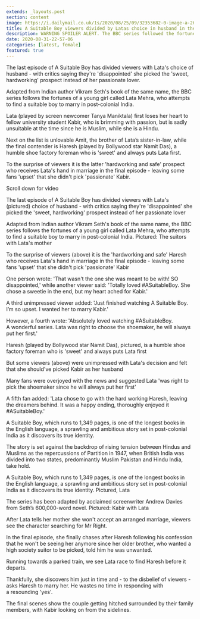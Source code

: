 ```yaml
---
extends: _layouts.post
section: content
image: https://i.dailymail.co.uk/1s/2020/08/25/09/32353682-0-image-a-26_1598344667092.jpg 
title: A Suitable Boy viewers divided by Latas choice in husband in the BBC series finale 
description: WARNING SPOILER ALERT. The BBC series followed the fortunes of a young girl called Lata Mehra, who attempted to find a suitable boy to marry in post-colonial India. 
date: 2020-08-31-22-57-06 
categories: [latest, female] 
featured: true 
--- 
```

The last episode of A Suitable Boy has divided viewers with Lata's choice of husband - with critics saying they're 'disappointed' she picked the 'sweet, hardworking' prospect instead of her passionate lover.

Adapted from Indian author Vikram Seth's book of the same name, the BBC series follows the fortunes of a young girl called Lata Mehra, who attempts to find a suitable boy to marry in post-colonial India.

Lata (played by screen newcomer Tanya Maniktala) first loses her heart to fellow university student Kabir, who is brimming with passion, but is sadly unsuitable at the time since he is Muslim, while she is a Hindu. 

Next on the list is unlovable Amit, the brother of Lata’s sister-in-law, while the final contender is Haresh (played by Bollywood star Namit Das), a humble shoe factory foreman who is 'sweet' and always puts Lata first.

To the surprise of viewers it is the latter 'hardworking and safe' prospect who receives Lata's hand in marriage in the final episode - leaving some fans 'upset' that she didn't pick 'passionate' Kabir.

Scroll down for video 

The last episode of A Suitable Boy has divided viewers with Lata's (pictured) choice of husband - with critics saying they're 'disappointed' she picked the 'sweet, hardworking' prospect instead of her passionate lover

Adapted from Indian author Vikram Seth's book of the same name, the BBC series follows the fortunes of a young girl called Lata Mehra, who attempts to find a suitable boy to marry in post-colonial India. Pictured: The suitors with Lata's mother



To the surprise of viewers (above) it is the 'hardworking and safe' Haresh who receives Lata's hand in marriage in the final episode - leaving some fans 'upset' that she didn't pick 'passionate' Kabir

One person wrote: 'That wasn't the one she was meant to be with! SO disappointed,' while another viewer said: 'Totally loved #ASuitableBoy. She chose a sweetie in the end, but my heart ached for Kabir.'

A third unimpressed viewer added: 'Just finished watching A Suitable Boy. I’m so upset. I wanted her to marry Kabir.'

However, a fourth wrote: 'Absolutely loved watching #ASuitableBoy. A wonderful series. Lata was right to choose the shoemaker, he will always put her first.'

Haresh (played by Bollywood star Namit Das), pictured, is a humble shoe factory foreman who is 'sweet' and always puts Lata first





But some viewers (above) were unimpressed with Lata's decision and felt that she should've picked Kabir as her husband











Many fans were overjoyed with the news and suggested Lata 'was right to pick the shoemaker since he will always put her first'

A fifth fan added: 'Lata chose to go with the hard working Haresh, leaving the dreamers behind. It was a happy ending, thoroughly enjoyed it #ASuitableBoy.'

A Suitable Boy, which runs to 1,349 pages, is one of the longest books in the English language, a sprawling and ambitious story set in post-colonial India as it discovers its true identity. 

The story is set against the backdrop of rising tension between Hindus and Muslims as the repercussions of Partition in 1947, when British India was divided into two states, predominantly Muslim Pakistan and Hindu India, take hold.

A Suitable Boy, which runs to 1,349 pages, is one of the longest books in the English language, a sprawling and ambitious story set in post-colonial India as it discovers its true identity. Pictured, Lata

The series has been adapted by acclaimed screenwriter Andrew Davies from Seth’s 600,000-word novel. Pictured: Kabir with Lata

After Lata tells her mother she won't accept an arranged marriage, viewers see the character searching for Mr Right.

In the final episode, she finally chases after Haresh following his confession that he won't be seeing her anymore since her older brother, who wanted a high society suitor to be picked, told him he was unwanted.

Running towards a parked train, we see Lata race to find Haresh before it departs.

Thankfully, she discovers him just in time and - to the disbelief of viewers - asks Haresh to marry her. He wastes no time in responding with a resounding 'yes'.

The final scenes show the couple getting hitched surrounded by their family members, with Kabir looking on from the sidelines.

